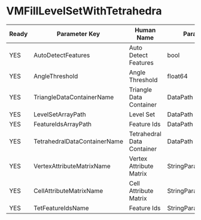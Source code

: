 # VMFillLevelSetWithTetrahedra #

| Ready | Parameter Key | Human Name | Parameter Type | Parameter Class |
|-------|---------------|------------|-----------------|----------------|
| YES | AutoDetectFeatures | Auto Detect Features | bool | BoolParameter |
| YES | AngleThreshold | Angle Threshold | float64 | Float64Parameter |
| YES | TriangleDataContainerName | Triangle Data Container | DataPath | DataGroupSelectionParameter |
| YES | LevelSetArrayPath | Level Set | DataPath | ArraySelectionParameter |
| YES | FeatureIdsArrayPath | Feature Ids | DataPath | ArraySelectionParameter |
| YES | TetrahedralDataContainerName | Tetrahedral Data Container | DataPath | DataGroupCreationParameter |
| YES | VertexAttributeMatrixName | Vertex Attribute Matrix | StringParameter::ValueType | StringParameter |
| YES | CellAttributeMatrixName | Cell Attribute Matrix | StringParameter::ValueType | StringParameter |
| YES | TetFeatureIdsName | Feature Ids | StringParameter::ValueType | StringParameter |
